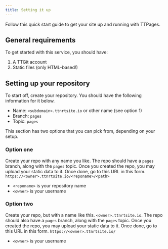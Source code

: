 ```yaml
---
title: Setting it up
---
```


Follow this quick start guide to get your site up and running with TTPages.

## General requirements

To get started with this service, you should have:

1. A TTGit account
2. Static files (only HTML-based!)

## Setting up your repository

To start off, create your repository. You should have the following information for it below.

- Name: `<subdomain>.ttnrtsite.io` or other name (see option 1)
- Branch: `pages`
- Topic: `pages`

This section has two options that you can pick from, depending on your setup.

### Option one

Create your repo with any name you like. The repo should have a `pages` branch, along with the `pages` topic. Once you created the repo, you may upload your static data to it. Once done, go to this URL in this form. `https://<owner>.ttnrtsite.io/<reponame>/<path>`

-  `<reponame>` is your repository name
- `<owner>` is your username

### Option two

Create your repo, but with a name like this. `<owner>.ttnrtsite.io`. The repo should also have a `pages` branch, along with the `pages` topic. Once you created the repo, you may upload your static data to it. Once done, go to this URL in this form. `https://<owner>.ttnrtsite.io/`

- `<owner>` is your username
